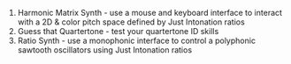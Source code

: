 1. Harmonic Matrix Synth - use a mouse and keyboard interface to interact with a 2D & color pitch space defined by Just Intonation ratios
2. Guess that Quartertone - test your quartertone ID skills
3. Ratio Synth - use a monophonic interface to control a polyphonic sawtooth oscillators using Just Intonation ratios
